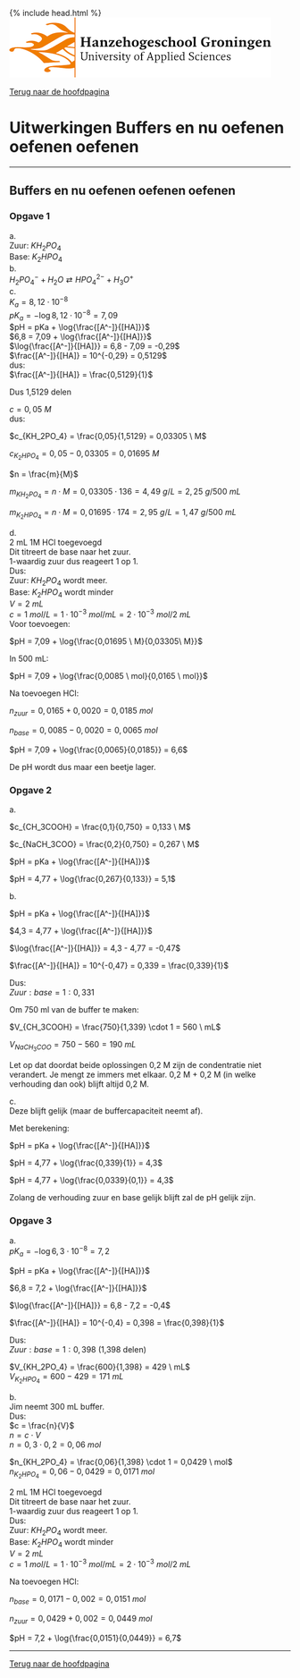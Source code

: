 {% include head.html %}
![Hanze](../hanze/hanze.png)

[Terug naar de hoofdpagina ](../index.md)

# Uitwerkingen Buffers en nu oefenen oefenen oefenen

---

## Buffers en nu oefenen oefenen oefenen

### Opgave 1

a.  
Zuur: $KH_2PO_4$  
Base: $K_2HPO_4$  
b.  
$H_2PO_4^- + H_2O \rightleftarrows HPO_4^{2-} + H_3O^+$  
c.  
$K_a = 8,12 \cdot 10^{-8}$  
$pK_a = -\log{8,12 \cdot 10^{-8}} = 7,09$  
$pH = pKa + \log{\frac{[A^-]}{[HA]}}$  
$6,8 = 7,09 + \log{\frac{[A^-]}{[HA]}}$  
$\log{\frac{[A^-]}{[HA]}} = 6,8 - 7,09 = -0,29$  
$\frac{[A^-]}{[HA]} = 10^{-0,29} = 0,5129$  
dus:  
$\frac{[A^-]}{[HA]} = \frac{0,5129}{1}$  

Dus 1,5129 delen  

$c = 0,05 \ M$  
dus:  

$c_{KH_2PO_4} = \frac{0,05}{1,5129} = 0,03305 \ M$  

$c_{K_2HPO_4} = 0,05 - 0,03305 = 0,01695 \ M$  

$n = \frac{m}{M}$  

$m_{KH_2PO_4} = n \cdot M = 0,03305 \cdot 136 = 4,49\ g/L = 2,25 \ g/500\ mL$  

$m_{K_2HPO_4} = n \cdot M = 0,01695 \cdot 174 = 2,95 \ g/L = 1,47 \ g/500\ mL$  

d.  
2 mL 1M HCl toegevoegd  
Dit titreert de base naar het zuur.  
1-waardig zuur dus reageert 1 op 1.  
Dus:  
Zuur: $KH_2PO_4$ wordt meer.  
Base: $K_2HPO_4$ wordt minder  
$V = 2 \ mL$  
$c = 1 \ mol/L = 1 \cdot 10^{-3} \ mol/mL = 2 \cdot 10^{-3} \ mol/2 \ mL$  
Voor toevoegen:  

$pH = 7,09 + \log{\frac{0,01695 \ M}{0,03305\ M}}$  

In 500 mL:

$pH = 7,09 + \log{\frac{0,0085 \ mol}{0,0165 \ mol}}$  

Na toevoegen HCl:  

$n_{zuur} = 0,0165 + 0,0020 = 0,0185 \ mol$  

$n_{base} = 0,0085 - 0,0020 =  0,0065 \ mol$  

$pH = 7,09 + \log{\frac{0,0065}{0,0185}} = 6,6$  

De pH wordt dus maar een beetje lager.  

### Opgave 2

a.  

$c_{CH_3COOH} = \frac{0,1}{0,750} = 0,133 \ M$  

$c_{NaCH_3COO} = \frac{0,2}{0,750} = 0,267 \ M$  

$pH = pKa + \log{\frac{[A^-]}{[HA]}}$  

$pH = 4,77 + \log{\frac{0,267}{0,133}} = 5,1$  

b.  

$pH = pKa + \log{\frac{[A^-]}{[HA]}}$  

$4,3 = 4,77 + \log{\frac{[A^-]}{[HA]}}$  

$\log{\frac{[A^-]}{[HA]}} = 4,3 - 4,77 = -0,47$  

$\frac{[A^-]}{[HA]} = 10^{-0,47} = 0,339 = \frac{0,339}{1}$  

Dus:  
$Zuur:base = 1:0,331$  

Om 750 ml van de buffer te maken:  

$V_{CH_3COOH} = \frac{750}{1,339} \cdot 1 = 560 \ mL$  

$V_{NaCH_3COO} = 750 - 560 = 190 \ mL$  

Let op dat doordat beide oplossingen 0,2 M zijn de condentratie niet verandert. Je mengt ze immers met elkaar. 0,2 M + 0,2 M (in welke verhouding dan ook) blijft altijd 0,2 M.  

c.  
Deze blijft gelijk (maar de buffercapaciteit neemt af).  

Met berekening:  

$pH = pKa + \log{\frac{[A^-]}{[HA]}}$  

$pH = 4,77 + \log{\frac{0,339}{1}} = 4,3$  

$pH = 4,77 + \log{\frac{0,0339}{0,1}} = 4,3$  

Zolang de verhouding zuur en base gelijk blijft zal de pH gelijk zijn.  

### Opgave 3

a.  
$pK_a = -\log{6,3 \cdot 10^{-8}} = 7,2$

$pH = pKa + \log{\frac{[A^-]}{[HA]}}$  

$6,8 = 7,2 + \log{\frac{[A^-]}{[HA]}}$  

$\log{\frac{[A^-]}{[HA]}} = 6,8 - 7,2 = -0,4$  

$\frac{[A^-]}{[HA]} = 10^{-0,4} = 0,398 = \frac{0,398}{1}$  

Dus:  
$Zuur:base = 1:0,398$ (1,398 delen)  

$V_{KH_2PO_4} = \frac{600}{1,398} = 429 \ mL$  
$V_{K_2HPO_4} = 600 - 429 = 171 \ mL$  

b.  
Jim neemt 300 mL buffer.  
Dus:  
$c = \frac{n}{V}$  
$n = c \cdot V$  
$n = 0,3 \cdot 0,2 = 0,06 \ mol$  

$n_{KH_2PO_4} = \frac{0,06}{1,398} \cdot 1 = 0,0429 \ mol$  
$n_{K_2HPO_4} = 0,06 - 0,0429 = 0,0171 \ mol$  

2 mL 1M HCl toegevoegd  
Dit titreert de base naar het zuur.  
1-waardig zuur dus reageert 1 op 1.  
Dus:  
Zuur: $KH_2PO_4$ wordt meer.  
Base: $K_2HPO_4$ wordt minder  
$V = 2 \ mL$  
$c = 1 \ mol/L = 1 \cdot 10^{-3} \ mol/mL = 2 \cdot 10^{-3} \ mol/2 \ mL$  

Na toevoegen HCl:  

$n_{base} = 0,0171 - 0,002 = 0,0151 \ mol$  

$n_{zuur} = 0,0429 + 0,002 =  0,0449 \ mol$  

$pH = 7,2 + \log{\frac{0,0151}{0,0449}} = 6,7$  

---

[Terug naar de hoofdpagina ](../index.md)
